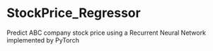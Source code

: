 # StockPrice_Regressor
Predict ABC company stock price using a Recurrent Neural Network implemented by PyTorch
